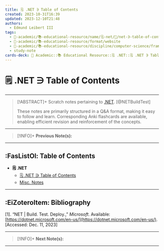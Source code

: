 ```yaml
---
title: 🗒️ .NET ∋ Table of Contents
created: 2023-10-31T16:39
updated: 2023-12-10T21:48
authors:
  - Edmund Leibert III
tags:
  - 🔴-academic/📚-educational-resource/name/🗒️-net/🔖/net-∋-table-of-contents
  - 🔴-academic/📚-educational-resource/format/website
  - 🔴-academic/📚-educational-resource/discipline/computer-science/framework/net
  - study-note
cards-deck: 🔴 Academic::📚 Educational Resource::🗒️ .NET::🗒️ .NET ∋ Table of Contents
---
```


# 🗒️ .NET ∋ Table of Contents

---

> [!ABSTRACT]+ 
> Scratch notes pertaining to [.NET](https://dotnet.microsoft.com/en-us/). [@NETBuildTest]
> 
> These notes are primarily structured in a Q&A format, making it easy to follow and learn. Corresponding Anki flashcards are available, enabling efficient revision and reinforcement of the concepts.

---

> [!INFO]+ 
> **Previous Note(s):**
> 

---

## :FasListOl: Table of Contents

- **🗒️ .NET**
	- [🗒️ .NET ∋ Table of Contents](the-vault/src/🔴%20Academic/📚%20Educational%20Resource/🗒️%20.NET/🗒️%20.NET%20∋%20Table%20of%20Contents.md)
	- [Misc. Notes](the-vault/src/🔴%20Academic/📚%20Educational%20Resource/🗒️%20.NET/Misc.%20Notes.md)

---

## :EiZoteroItem: Bibliography

\[1\].
“NET | Build. Test. Deploy.,” _Microsoft_. Available: [https://dotnet.microsoft.com/en-us/](https://dotnet.microsoft.com/en-us/). [Accessed: Dec. 11, 2023]

---

> [!INFO]+
> **Next Note(s):**

---
